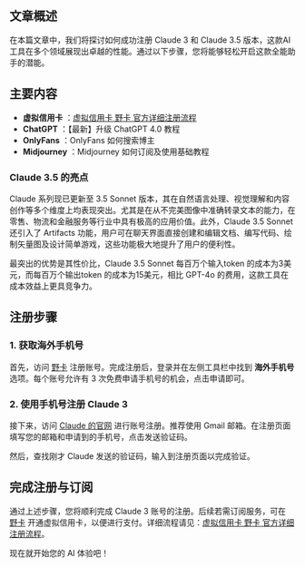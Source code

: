 ## 文章概述

在本篇文章中，我们将探讨如何成功注册 Claude 3 和 Claude 3.5 版本，这款AI工具在多个领域展现出卓越的性能。通过以下步骤，您将能够轻松开启这款全能助手的潜能。

## 主要内容

- **虚拟信用卡** ：[虚拟信用卡 野卡 官方详细注册流程](https://bit.ly/bewildcard)
- **ChatGPT** ：【最新】升级 ChatGPT 4.0 教程
- **OnlyFans** ：OnlyFans 如何搜索博主
- **Midjourney** ：Midjourney 如何订阅及使用基础教程

### Claude 3.5 的亮点

Claude 系列现已更新至 3.5 Sonnet 版本，其在自然语言处理、视觉理解和内容创作等多个维度上均表现突出。尤其是在从不完美图像中准确转录文本的能力，在零售、物流和金融服务等行业中具有极高的应用价值。此外，Claude 3.5 Sonnet 还引入了 Artifacts 功能，用户可在聊天界面直接创建和编辑文档、编写代码、绘制矢量图及设计简单游戏，这些功能极大地提升了用户的便利性。

最突出的优势是其性价比，Claude 3.5 Sonnet 每百万个输入token 的成本为3美元，而每百万个输出token 的成本为15美元，相比 GPT-4o 的费用，这款工具在成本效益上更具竞争力。

## 注册步骤

### 1. 获取海外手机号

首先，访问 [野卡](https://bit.ly/bewildcard) 注册账号。完成注册后，登录并在左侧工具栏中找到 **海外手机号** 选项。每个账号允许有 3 次免费申请手机号的机会，点击申请即可。

### 2. 使用手机号注册 Claude 3

接下来，访问 [Claude 的官网](https://claude.ai/login) 进行账号注册。推荐使用 Gmail 邮箱。在注册页面填写您的邮箱和申请到的手机号，点击发送验证码。

然后，查找刚才 Claude 发送的验证码，输入到注册页面以完成验证。

## 完成注册与订阅

通过上述步骤，您将顺利完成 Claude 3 账号的注册。后续若需订阅服务，可在 [野卡](https://bit.ly/bewildcard) 开通虚拟信用卡，以便进行支付。详细流程请见：[虚拟信用卡 野卡 官方详细注册流程](https://bit.ly/bewildcard)。

现在就开始您的 AI 体验吧！